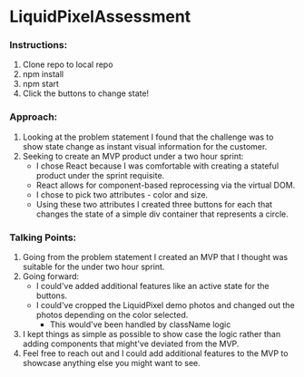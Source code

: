 # LiquidPixelAssessment

### Instructions:
1. Clone repo to local repo
2. npm install
3. npm start
4. Click the buttons to change state!

### Approach:
1. Looking at the problem statement I found that the challenge was to show state change as instant visual information for the customer.
2. Seeking to create an MVP product under a two hour sprint:
    * I chose React because I was comfortable with creating a stateful product under the sprint requisite.
    * React allows for component-based reprocessing via the virtual DOM.
    * I chose to pick two attributes - color and size.
    * Using these two attributes I created three buttons for each that changes the state of a simple div container that represents a circle. 

### Talking Points:
1. Going from the problem statement I created an MVP that I thought was suitable for the under two hour sprint.
2. Going forward:
    * I could've added additional features like an active state for the buttons.
    * I could've cropped the LiquidPixel demo photos and changed out the photos depending on the color selected.
        * This would've been handled by className logic
3. I kept things as simple as possible to show case the logic rather than adding components that might've deviated from the MVP.
4. Feel free to reach out and I could add additional features to the MVP to showcase anything else you might want to see.
